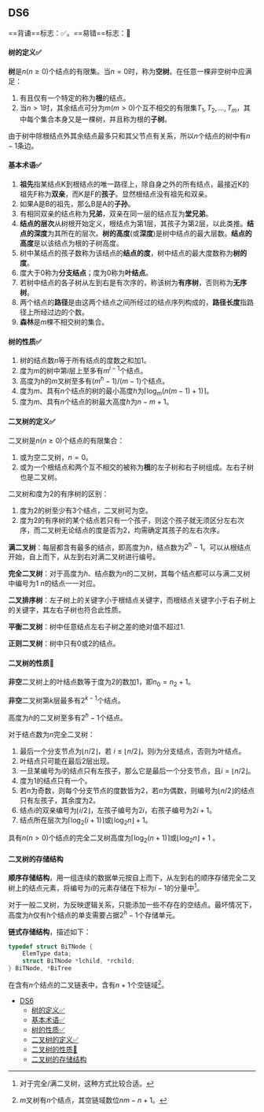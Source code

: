 <!-- title: A test html -->

## DS6

==背诵==标志：✅。==易错==标志：🔨

#### 树的定义✅

**树**是$n(n\geq 0)$个结点的有限集。当$n=0$时，称为**空树**。在任意一棵非空树中应满足：

1. 有且仅有一个特定的称为**根**的结点。
2. 当$n>1$时，其余结点可分为$m(m>0)$个互不相交的有限集$T_1, T_2, ..., T_m$，其中每个集合本身又是一棵树，并且称为根的**子树**。

由于树中除根结点外其余结点最多只和其父节点有关系，所以$n$个结点的树中有$n-1$条边。

#### 基本术语✅

1. **祖先**指某结点K到根结点的唯一路径上，除自身之外的所有结点，最接近K的祖先F称为**双亲**，而K是F的**孩子**。显然根结点没有祖先和双亲。
2. 如果A是B的祖先，那么B是A的**子孙**。
3. 有相同双亲的结点称为**兄弟**，双亲在同一层的结点互为**堂兄弟**。
4. **结点的层次**从树根开始定义，根结点为第1层，其孩子为第2层，以此类推。**结点的深度**为其所在的层次。**树的高度**(或**深度**)是树中结点的最大层数。**结点的高度**是以该结点为根的子树高度。
5. 树中某结点的孩子数称为该结点的**结点的度**，树中结点的最大度数称为**树的度**。
6. 度大于0称为**分支结点**；度为0称为**叶结点**。
7. 若树中结点的各子树从左到右是有次序的，称该树为**有序树**，否则称为**无序树**。
8. 两个结点的**路径**是由这两个结点之间所经过的结点序列构成的，**路径长度**指路径上所经过边的个数。
9. **森林**是$m$棵不相交树的集合。

#### 树的性质✅

1. 树的结点数$n$等于所有结点的度数之和加1。
2. 度为$m$的树中第$i$层上至多有$m^{i-1}$个结点。
3. 高度为$h$的$m$叉树至多有$(m^h-1)/(m-1)$个结点。
4. 度为$m$、具有$n$个结点的树的最小高度$h$为$\lceil \log_{m}(n(m-1)+1) \rceil$。
5. 度为$m$、具有$n$个结点的树最大高度$h$为$n-m+1$。

#### 二叉树的定义✅

二叉树是$n(n\geq 0)$个结点的有限集合：

1. 或为空二叉树，$n=0$。
2. 或为一个根结点和两个互不相交的被称为**根**的左子树和右子树组成。左右子树也是二叉树。

二叉树和度为2的有序树的区别：

1. 度为2的树至少有3个结点，二叉树可为空。
2. 度为2的有序树的某个结点若只有一个孩子，则这个孩子就无须区分左右次序，而二叉树无论结点的度是否为2，均需确定其孩子的左右次序。

**满二叉树**：每层都含有最多的结点，即高度为$h$，结点数为$2^h-1$。可以从根结点开始，自上而下，从左到右对满二叉树进行编号。

**完全二叉树**：对于高度为$h$、结点数为$n$的二叉树，其每个结点都可以与满二叉树中编号为$1~n$的结点一一对应。

**二叉排序树**：左子树上的关键字小于根结点关键字，而根结点关键字小于右子树上的关键字，其左右子树也符合此性质。

**平衡二叉树**：树中任意结点左右子树之差的绝对值不超过1.

**正则二叉树**：树中只有0或2的结点。

#### 二叉树的性质🔨

**非空**二叉树上的叶结点数等于度为2的数加1，即$n_0=n_2+1$。

**非空**二叉树第$k$层最多有$2^{k-1}$个结点。

高度为$h$的二叉树至多有$2^h-1$个结点。

对于结点数为$n$完全二叉树：

1. 最后一个分支节点为$\lfloor n/2 \rfloor$，若
$i\leq \lfloor n/2 \rfloor$，则$i$为分支结点，否则为叶结点。
2. 叶结点只可能在最后2层出现。
3. 一旦某编号为$i$的结点只有左孩子，那么它是最后一个分支节点，且$i= \lfloor n/2 \rfloor$。
4. 度为1的结点只有一个。
5. 若$n$为奇数，则每个分支节点的度数皆为2，若$n$为偶数，则编号为$\lfloor n/2 \rfloor$的结点只有左孩子，其余度为2。
6. 结点$i$的双亲编号为$\lfloor i/2 \rfloor$，左孩子编号为$2i$，右孩子编号为$2i+1$。
7. 结点所在层次为$\lceil \log_{2}(i+1) \rceil$或$\lfloor \log_{2}n \rfloor+1$。

具有$n(n>0)$个结点的完全二叉树高度为$\lceil \log_{2}(n+1) \rceil$或$\lfloor \log_{2}n \rfloor+1$
。

#### 二叉树的存储结构

**顺序存储结构**，用一组连续的数据单元按自上而下，从左到右的顺序存储完全二叉树上的结点元素，将编号为$i$的元素存储在下标为$i-1$的分量中[^1]。

对于一般二叉树，为反映逻辑关系，只能添加一些不存在的空结点。最坏情况下，高度为$h$仅有$h$个结点的单支需要占据$2^h-1$个存储单元。

**链式存储结构**，描述如下：

```cpp
typedef struct BiTNode {
    ElemType data;
    struct BiTNode *lchild, *rchild;
} BiTNode, *BiTree
```

在含有$n$个结点的二叉链表中，含有$n+1$个空链域[^2]。

- [DS6](#ds6)
    - [树的定义✅](#树的定义)
    - [基本术语✅](#基本术语)
    - [树的性质✅](#树的性质)
    - [二叉树的定义✅](#二叉树的定义)
    - [二叉树的性质🔨](#二叉树的性质)
    - [二叉树的存储结构](#二叉树的存储结构)

[^1]:对于完全/满二叉树，这种方式比较合适。
[^2]:$m$叉树有$n$个结点，其空链域数位$nm-n+1$。
